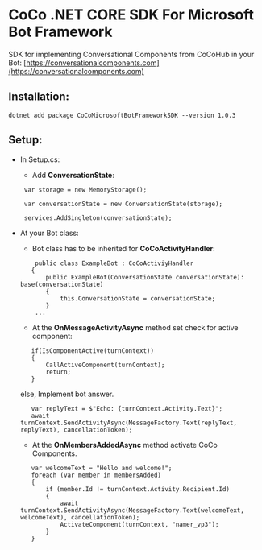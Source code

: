 # CoCo .NET CORE SDK For Microsoft Bot Framework

SDK for implementing Conversational Components from CoCoHub in your Bot: 
[https://conversationalcomponents.com](https://conversationalcomponents.com)


## Installation:

```
dotnet add package CoCoMicrosoftBotFrameworkSDK --version 1.0.3
```

## Setup:

* In Setup.cs:


   - Add **ConversationState**:
   ```
    var storage = new MemoryStorage();

    var conversationState = new ConversationState(storage);

    services.AddSingleton(conversationState);
   ```
   
* At your Bot class:


   - Bot class has to be inherited for **CoCoActivityHandler**:
   ```
       public class ExampleBot : CoCoActiviyHandler
      {
          public ExampleBot(ConversationState conversationState): base(conversationState)
          {
              this.ConversationState = conversationState;
          }
       ...
   ```
   - At the **OnMessageActivityAsync** method set check for active component:
   ```
      if(IsComponentActive(turnContext))
      {
          CallActiveComponent(turnContext);
          return;
      }
   ```
   else, Implement bot answer. 
   ```
      var replyText = $"Echo: {turnContext.Activity.Text}";
      await turnContext.SendActivityAsync(MessageFactory.Text(replyText, replyText), cancellationToken);
   ```
   - At the **OnMembersAddedAsync** method activate CoCo Components.
   ```
      var welcomeText = "Hello and welcome!";
      foreach (var member in membersAdded)
      {
          if (member.Id != turnContext.Activity.Recipient.Id)
          {
              await turnContext.SendActivityAsync(MessageFactory.Text(welcomeText, welcomeText), cancellationToken);
              ActivateComponent(turnContext, "namer_vp3");
          }
      }
   ```
    
